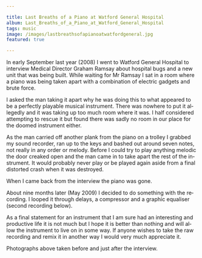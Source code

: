 ```yaml
---

title: Last Breaths of a Piano at Watford General Hospital
album: Last_Breaths_of_a_Piano_at_Watford_General_Hospital
tags: music
image: /images/lastbreathsofapianoatwatfordgeneral.jpg
featured: true

---
```


In early September last year (2008) I went to Watford General Hospital to interview Medical Director Graham Ramsay about hospital bugs and a new unit that was being built. While waiting for Mr Ramsay I sat in a room where a piano was being taken apart with a combination of electric gadgets and brute force.

I asked the man tak­ing it apart why he was do­ing this to what ap­peared to be a per­fectly play­able mu­sical in­stru­ment. There was nowhere to put it al­legedly and it was tak­ing up too much room where it was. I half con­sidered at­tempt­ing to res­cue it but found there was sadly no room in our place for the doomed in­stru­ment either.

As the man car­ried off an­other plank from the pi­ano on a trol­ley I grabbed my sound re­corder, ran up to the keys and bashed out around seven notes, not really in any or­der or melody. Be­fore I could try to play any­thing melodic the door creaked open and the man came in to take apart the rest of the in­stru­ment. It would prob­ably never play or be played again aside from a fi­nal dis­tor­ted crash when it was des­troyed.

When I came back from the in­ter­view the pi­ano was gone.

About nine months later (May 2009) I de­cided to do something with the re­cord­ing. I looped it through delays, a com­pressor and a graphic equal­iser (second re­cord­ing be­low).

As a fi­nal state­ment for an in­stru­ment that I am sure had an in­ter­est­ing and pro­duct­ive life it is not much but I hope it is bet­ter than noth­ing and will al­low the in­stru­ment to live on in some way. If any­one wishes to take the raw re­cord­ing and re­mix it in an­other way I would very much ap­pre­ci­ate it.

Pho­to­graphs above taken be­fore and just after the in­ter­view.
